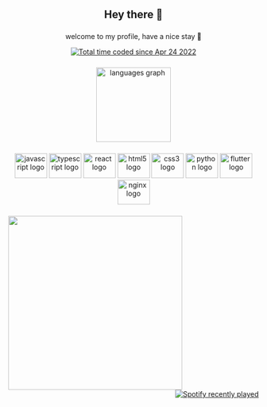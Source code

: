 <h2 align="middle">Hey there 👋

###

<p align="middle">welcome to my profile, have a nice stay 🦊</p>

<div align="middle">
  <a href="https://wakatime.com/@4a50d706-7ab0-4fb7-968f-ff8400944e59"><img src="https://wakatime.com/badge/user/4a50d706-7ab0-4fb7-968f-ff8400944e59.svg" alt="Total time coded since Apr 24 2022" /></a>
</div>

###

<div align="center">

  <img src="https://github-readme-stats.vercel.app/api/top-langs?locale=en&hide_title=true&layout=compact&card_width=320&langs_count=6&theme=aura&hide_border=true&username=KitsuneYokai" height="150" alt="languages graph"  />
</div>

###

<div align="center">
  <img src="https://cdn.jsdelivr.net/gh/devicons/devicon/icons/javascript/javascript-original.svg" height="50" width="65" alt="javascript logo"  />
  <img src="https://cdn.jsdelivr.net/gh/devicons/devicon/icons/typescript/typescript-plain.svg" height="50" width="65" alt="typescript logo"  />
  <img src="https://cdn.jsdelivr.net/gh/devicons/devicon/icons/react/react-original.svg" height="50" width="65" alt="react logo"  />
  <img src="https://cdn.jsdelivr.net/gh/devicons/devicon/icons/html5/html5-original.svg" height="50" width="65" alt="html5 logo"  />
  <img src="https://cdn.jsdelivr.net/gh/devicons/devicon/icons/css3/css3-original.svg" height="50" width="65" alt="css3 logo"  />
  <img src="https://cdn.jsdelivr.net/gh/devicons/devicon/icons/python/python-original.svg" height="50" width="65" alt="python logo"  />
  <img src="https://cdn.jsdelivr.net/gh/devicons/devicon/icons/flutter/flutter-original.svg" height="50" width="65" alt="flutter logo"  />
  <img src="https://cdn.jsdelivr.net/gh/devicons/devicon/icons/nginx/nginx-original.svg" height="50" width="65" alt="nginx logo"  />
</div>


###

<img align="left" height="150" src="https://ftp.kitsu-team.dev/KY_512.gif" style="width: 350px; height:350px" />

###

<div align="right">
  <a href="https://open.spotify.com/user/11136259176">
    <img src="https://spotify-recently-played-readme.vercel.app/api?user=11136259176&unique=true" alt="Spotify recently played"  />
  </a>
</div>

###
